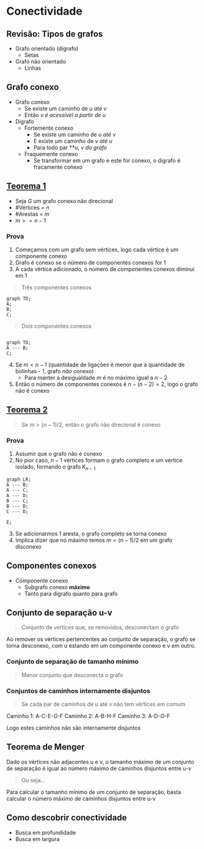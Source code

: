 # Conectividade

## Revisão: Tipos de grafos

- Grafo orientado (dígrafo)
  - Setas
- Grafo não orientado
  - Linhas

## Grafo conexo

- Grafo conexo
  - Se existe um caminho de **u* até *v**
  - Então **v* é acessível a partir de *u**
- Digrafo
  - Fortemente conexo
    - Se existe um caminho de **u* até *v**
    - E existe um caminho de **v* até *u**
    - Para todo par **u, **v* do grafo*
  - Fraquemente conexo
    - Se transformar em um grafo e este for conexo, o digrafo é fracamente conexo

## [Teorema 1](https://www.youtube.com/watch?v=At44kFBdjiE&ab_channel=Prof.AlexandreLevada)

- Seja *G* um grafo conexo não direcional
- #Vértices = *n*
- #Arestas = *m*
- $m>=n-1$

### Prova

1. Começamos com um grafo sem vértices, logo cada vértice é um componente conexo
2. Grafo é conexo se o número de componentes conexos for 1
3. A cada vértice adicionado, o número de componentes conexos diminui em 1

> Três componentes conexos

```mermaid
graph TD;
A;
B;
C;
```

> Dois componentes conexos

```mermaid

graph TD;
A --- B;
C;
```


4. Se $m<n-1$ (quantidade de ligações é menor que a quantidade de bolinhas - 1, grafo *não* conexo)
   - Para manter a desigualdade $m$ é no máximo igual a $n-2$
5. Então o número de componentes conexos é $n - (n-2) = 2$, logo o grafo não é conexo

## [Teorema 2](https://www.youtube.com/watch?v=At44kFBdjiE&ab_channel=Prof.AlexandreLevada)

> Se $m>(n-1)/2$, então o grafo não direcional é conexo

### Prova

1. Assumir que o grafo não é conexo
2. No pior caso, $n-1$ vértices formam o grafo completo e um vértice isolado, formando o grafo K$_{n-1}$

```mermaid
graph LR;
A --- B;
A --- C;
A --- D;
B --- C;
B --- D;
C --- D;

E;
```

3. Se adicionarmos 1 aresta, o grafo completo se torna conexo
4. Implica dizer que no máximo temos $m=(n-1)/2$ em um grafo disconexo

## Componentes conexos

- Componente conexo
  - Subgrafo conexo **máximo**
  - Tanto para digrafo quanto para grafo

## Conjunto de separação u-v

> Conjunto de *vértices* que, se removidos, desconectam o grafo

Ao remover os vértices pertencentes ao conjunto de separação, o grafo se torna desconexo, com u estando em um componente conexo e v em outro.

### Conjunto de separação de tamanho mínimo

> Menor conjunto que desconecta o grafo

### Conjuntos de caminhos internamente disjuntos

> Se cada par de caminhos de *u* até *v* não tem vértices em comum

Caminho 1: A-C-E-*G*-F
Caminho 2: A-B-H-F
Caminho 3: A-D-*G*-F

Logo estes caminhos não são internamente disjuntos

## Teorema de Menger

Dado os vértices não adjacentes u e v, o tamanho máximo de um conjunto de separação é igual ao número máximo de caminhos disjuntos entre u-v

> Ou seja...

Para calcular o tamanho mínimo de um conjunto de separação, basta calcular o número máximo de caminhos disjuntos entre u-v

## Como descobrir conectividade

- Busca em profundidade
- Busca em largura